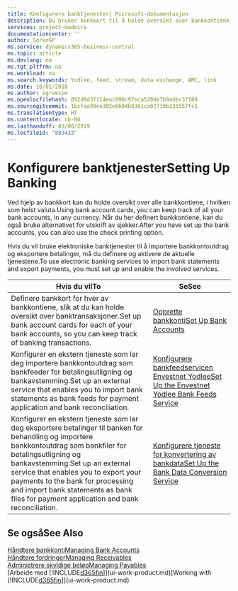 ```yaml
---
title: Konfigurere banktjenester| Microsoft-dokumentasjon
description: Du bruker bankkort til å holde oversikt over bankkontiene dine og definere bankfeeder, for eksempel Yodlee, for å utveksle data.
services: project-madeira
documentationcenter: ''
author: SorenGP
ms.service: dynamics365-business-central
ms.topic: article
ms.devlang: na
ms.tgt_pltfrm: na
ms.workload: na
ms.search.keywords: Yodlee, feed, stream, data exchange, AMC, link
ms.date: 10/01/2018
ms.author: sgroespe
ms.openlocfilehash: 092d8d3f114eac890c97eca520de7b9adbc37108
ms.sourcegitcommit: 1bcfaa99ea302e6b84b8361ca02730b135557fc1
ms.translationtype: HT
ms.contentlocale: nb-NO
ms.lasthandoff: 03/08/2019
ms.locfileid: "803433"
---
```

# <a name="setting-up-banking"></a><span data-ttu-id="2aed6-103">Konfigurere banktjenester</span><span class="sxs-lookup"><span data-stu-id="2aed6-103">Setting Up Banking</span></span>
<span data-ttu-id="2aed6-104">Ved hjelp av bankkort kan du holde oversikt over alle bankkontiene, i hvilken som helst valuta.</span><span class="sxs-lookup"><span data-stu-id="2aed6-104">Using bank account cards, you can keep track of all your bank accounts, in any currency.</span></span> <span data-ttu-id="2aed6-105">Når du her definert bankkontiene, kan du også bruke alternativet for utskrift av sjekker.</span><span class="sxs-lookup"><span data-stu-id="2aed6-105">After you have set up the bank accounts, you can also use the check printing option.</span></span>

<span data-ttu-id="2aed6-106">Hvis du vil bruke elektroniske banktjenester til å importere bankkontoutdrag og eksportere betalinger, må du definere og aktivere de aktuelle tjenestene.</span><span class="sxs-lookup"><span data-stu-id="2aed6-106">To use electronic banking services to import bank statements and  export payments, you must set up and enable the involved services.</span></span>

| <span data-ttu-id="2aed6-107">Hvis du vil</span><span class="sxs-lookup"><span data-stu-id="2aed6-107">To</span></span> | <span data-ttu-id="2aed6-108">Se</span><span class="sxs-lookup"><span data-stu-id="2aed6-108">See</span></span> |
| --- | --- |
| <span data-ttu-id="2aed6-109">Definere bankkort for hver av bankkontiene, slik at du kan holde oversikt over banktransaksjoner.</span><span class="sxs-lookup"><span data-stu-id="2aed6-109">Set up bank account cards for each of your bank accounts, so you can keep track of banking transactions.</span></span> |[<span data-ttu-id="2aed6-110">Opprette bankkonti</span><span class="sxs-lookup"><span data-stu-id="2aed6-110">Set Up Bank Accounts</span></span>](bank-how-setup-bank-accounts.md) |
| <span data-ttu-id="2aed6-111">Konfigurer en ekstern tjeneste som lar deg importere bankkontoutdrag som bankfeeder for betalingsutligning og bankavstemming.</span><span class="sxs-lookup"><span data-stu-id="2aed6-111">Set up an external service that enables you to import bank statements as bank feeds for payment application and bank reconciliation.</span></span> |[<span data-ttu-id="2aed6-112">Konfigurere bankfeedservicen Envestnet Yodlee</span><span class="sxs-lookup"><span data-stu-id="2aed6-112">Set Up the Envestnet Yodlee Bank Feeds Service</span></span>](bank-how-setup-bank-statement-service.md) |
| <span data-ttu-id="2aed6-113">Konfigurer en ekstern tjeneste som lar deg eksportere betalinger til banken for behandling og importere bankkontoutdrag som bankfiler for betalingsutligning og bankavstemming.</span><span class="sxs-lookup"><span data-stu-id="2aed6-113">Set up an external service that enables you to export your payments to the bank for processing  and import bank statements as bank files for payment application and bank reconciliation.</span></span> |[<span data-ttu-id="2aed6-114">Konfigurere tjeneste for konvertering av bankdata</span><span class="sxs-lookup"><span data-stu-id="2aed6-114">Set Up the Bank Data Conversion Service</span></span>](bank-how-setup-bank-data-conversion-service.md) |

## <a name="see-also"></a><span data-ttu-id="2aed6-115">Se også</span><span class="sxs-lookup"><span data-stu-id="2aed6-115">See Also</span></span>
[<span data-ttu-id="2aed6-116">Håndtere bankkonti</span><span class="sxs-lookup"><span data-stu-id="2aed6-116">Managing Bank Accounts</span></span>](bank-manage-bank-accounts.md)  
[<span data-ttu-id="2aed6-117">Håndtere fordringer</span><span class="sxs-lookup"><span data-stu-id="2aed6-117">Managing Receivables</span></span>](receivables-manage-receivables.md)  
[<span data-ttu-id="2aed6-118">Administrere skyldige beløp</span><span class="sxs-lookup"><span data-stu-id="2aed6-118">Managing Payables</span></span>](payables-manage-payables.md)  
<span data-ttu-id="2aed6-119">[Arbeide med [!INCLUDE[d365fin](includes/d365fin_md.md)]](ui-work-product.md)</span><span class="sxs-lookup"><span data-stu-id="2aed6-119">[Working with [!INCLUDE[d365fin](includes/d365fin_md.md)]](ui-work-product.md)</span></span>

